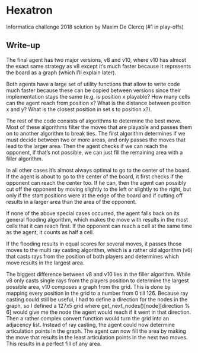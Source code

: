 # Hexatron
Informatica challenge 2018 solution by Maxim De Clercq (#1 in play-offs)

## Write-up
The final agent has two major versions, v8 and v10, where v10 has almost the exact same strategy as v8 except it’s much faster because it represents the board as a graph (which I’ll explain later). 

Both agents have a large set of utility functions that allow to write code much faster because these can be copied between versions since their implementation stays the same (e.g. is position x playable? How many cells can the agent reach from position x? What is the distance between position x and y? What is the closest position in set s to position x?).

The rest of the code consists of algorithms to determine the best move. Most of these algorithms filter the moves that are playable and passes them on to another algorithm to break ties. The first algorithm determines if we must decide between two or more areas, and only passes the moves that lead to the larger area. Then the agent checks if we can reach the opponent, if that’s not possible, we can just fill the remaining area with a filler algorithm.

In all other cases it’s almost always optimal to go to the center of the board. If the agent is about to go to the center of the board, it first checks if the opponent can reach the center too. If he can, then the agent can possibly cut off the opponent by moving slightly to the left or slightly to the right, but only if the start positions were at the edge of the board and if cutting off results in a larger area than the area of the opponent. 

If none of the above special cases occurred, the agent falls back on its general flooding algorithm, which makes the move with results in the most cells that it can reach first. If the opponent can reach a cell at the same time as the agent, it counts as half a cell.

If the flooding results in equal scores for several moves, it passes those moves to the multi ray casting algorithm, which is a rather old algorithm (v6) that casts rays from the position of both players and determines which move results in the largest area.

The biggest difference between v8 and v10 lies in the filler algorithm. While v8 only casts single rays from the players position to determine the largest possible area, v10 composes a graph from the grid. This is done by mapping every position in the grid to a number from 0 till 126. Because ray casting could still be useful, I had to define a direction for the nodes in the graph, so I defined a 127x5 grid where get_next_nodes()[node][direction % 6] would give me the node the agent would reach if it went in that direction.  Then a rather complex convert function would turn the grid into an adjacency list. Instead of ray casting, the agent could now determine articulation points in the graph. The agent can now fill the area by making the move that results in the least articulation points in the next two moves. This results in a perfect fill of any area.
